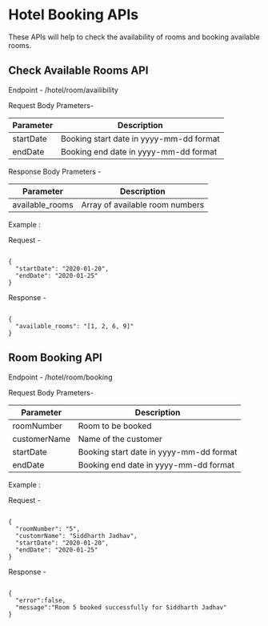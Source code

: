 # Hotel Booking APIs

These APIs will help to check the availability of rooms and booking available rooms.

## Check Available Rooms API

Endpoint - /hotel/room/availibility

Request Body Prameters-

| Parameter  | Description |
| ------------- | ------------- |
| startDate  | Booking start date in yyyy-mm-dd format |
| endDate  | Booking end date in yyyy-mm-dd format  |

Response Body Prameters -

| Parameter  | Description |
| ------------- | ------------- |
| available_rooms  | Array of available room numbers |


Example :

Request -
```

{
  "startDate": "2020-01-20",
  "endDate": "2020-01-25"
}
```

Response -
```

{
  "available_rooms": "[1, 2, 6, 9]"
}
```



## Room Booking API

Endpoint - /hotel/room/booking

Request Body Prameters-

| Parameter  | Description |
| ------------- | ------------- |
| roomNumber  | Room to be booked  |
| customerName  | Name of the customer  |
| startDate  | Booking start date in yyyy-mm-dd format |
| endDate  | Booking end date in yyyy-mm-dd format  |


Example :

Request -
```

{
  "roomNumber": "5",
  "customrName": "Siddharth Jadhav",
  "startDate": "2020-01-20",
  "endDate": "2020-01-25"
}
```

Response -
```

{
  "error":false,
  "message":"Room 5 booked successfully for Siddharth Jadhav"
}
```